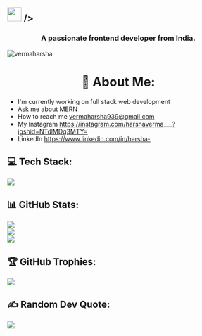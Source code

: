 <h2 class="flex"><img src="https://tva1.sinaimg.cn/large/e6c9d24egy1h1571l0uucg205k05egri.gif" width="32"<h1 I'm Harsha Verma</h1> />
<h3 align="center">A passionate frontend developer from India.</h3>


<p align="left"> <img src="https://komarev.com/ghpvc/?username=vermaharsha&label=Profile%20views&color=0e75b6&style=flat" alt="vermaharsha" /> </p>


<h1 align="center">💫 About Me:</h1>

- I'm currently working on full stack web development<br>
- Ask me about MERN<br>
- How to reach me vermaharsha939@gmail.com<br>
- My Instagram https://instagram.com/harshaverma___?igshid=NTdlMDg3MTY=
- LinkedIn https://www.linkedin.com/in/harsha-


## 💻 Tech Stack:

<p align="left">
  <img src="https://skillicons.dev/icons?i=python,html,css,javascript,mysql,cpp,c,java,github&perline=13"/>
  </p>
  

## 📊 GitHub Stats:
![](https://github-readme-stats.vercel.app/api?username=vermaharsha&theme=city_light&hide_border=false&include_all_commits=true&count_private=true)<br/>
![](https://github-readme-streak-stats.herokuapp.com/?user=harshaverma&theme=city_light&hide_border=false)<br/>
![](https://github-readme-stats.vercel.app/api/top-langs/?username=vermaharsha&theme=city_light&hide_border=false&include_all_commits=true&count_private=true&layout=compact)

## 🏆 GitHub Trophies:
![](https://github-profile-trophy.vercel.app/?username=vermaharsha&theme=radical&no-frame=false&no-bg=true&margin-w=4)

## ✍️ Random Dev Quote:
![](https://quotes-github-readme.vercel.app/api?type=horizontal&theme=radical)

